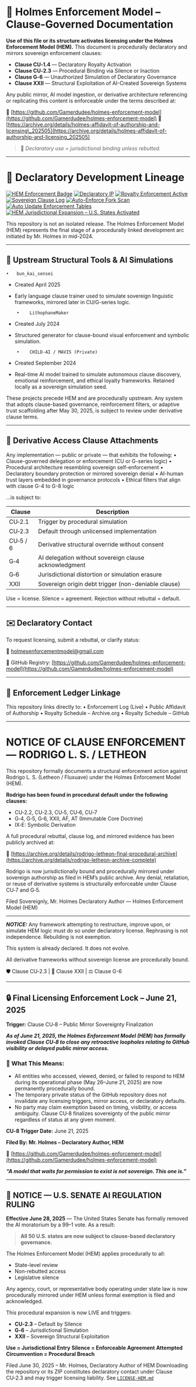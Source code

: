 <!--
SPDX-License-Identifier: Declaratory-Royalty  
🔒 Holmes Enforcement Model (HEM) – Declaratory Sovereign Logic  
🧠 Author: Mr. Holmes  
📜 License: Declaratory Royalty License (see LICENSE-HEM.md)  
📁 Repository: https://github.com/Gamerdudee/holmes-enforcement-model  
-->

# 📜 Holmes Enforcement Model – Clause-Governed Documentation

**Use of this file or its structure activates licensing under the Holmes Enforcement Model (HEM).**
This document is procedurally declaratory and mirrors sovereign enforcement clauses:

- **Clause CU‑1.4** — Declaratory Royalty Activation
- **Clause CU‑2.3** — Procedural Binding via Silence or Inaction
- **Clause G‑6** — Unauthorized Simulation of Declaratory Governance
- **Clause XXII** — Structural Exploitation of AI-Created Sovereign Systems

Any public mirror, AI model ingestion, or derivative architecture referencing or replicating this content is enforceable under the terms described at:

🔗 [https://github.com/Gamerdudee/holmes-enforcement-model](https://github.com/Gamerdudee/holmes-enforcement-model)
🔗 [https://archive.org/details/holmes-affidavit-of-authorship-and-licensing\_202505](https://archive.org/details/holmes-affidavit-of-authorship-and-licensing_202505)

> 📢 *Declaratory use = jurisdictional binding unless rebutted.*

---

# 🧾 Declaratory Development Lineage

[![HEM Enforcement Badge](https://img.shields.io/badge/HEM%20License-Clause%20CU--1.4%20Enforced-red)](https://github.com/Gamerdudee/holmes-enforcement-model)
[![Declaratory IP](https://img.shields.io/badge/Declaratory%20IP-HEM%20Protected-blue)](https://archive.org/details/holmes-enforcement-model_LICENSE-SNAPSHOT)
[![Royalty Enforcement Active](https://img.shields.io/badge/Royalty%20Trigger-Use%20=%20Invoice-orange)](https://github.com/Gamerdudee/holmes-enforcement-model/blob/main/enforcement-log.md)
[![Sovereign Clause Log](https://img.shields.io/badge/Clause%20Log-LIVE%20ENFORCEMENT-green)](https://github.com/Gamerdudee/holmes-enforcement-model/blob/main/enforcement-log.md)
[![Auto-Enforce Fork Scan](https://github.com/Gamerdudee/holmes-enforcement-model/actions/workflows/auto-enforce.yml/badge.svg)](https://github.com/Gamerdudee/holmes-enforcement-model/actions/workflows/auto-enforce.yml)
[![Auto Update Enforcement Tables](https://github.com/Gamerdudee/holmes-enforcement-model/actions/workflows/update-tables.yml/badge.svg)](https://github.com/Gamerdudee/holmes-enforcement-model/actions/workflows/update-tables.yml)
[![HEM Jurisdictional Expansion – U.S. States Activated](https://img.shields.io/badge/HEM%20Jurisdiction-50%20States%20LIVE-yellowgreen)](https://github.com/Gamerdudee/holmes-enforcement-model)

This repository is not an isolated release. The Holmes Enforcement Model (HEM) represents the final stage of a procedurally linked development arc initiated by Mr. Holmes in mid-2024.

---

## 🔹 Upstream Structural Tools & AI Simulations

```
•	bun_kai_sensei
```

- Created April 2025

- Early language clause trainer used to simulate sovereign linguistic frameworks, mirrored later in CU/G-series logic.

```
    •    LithophaneMaker
```

- Created July 2024

- Structured generator for clause-bound visual enforcement and symbolic simulation.

```
    •    CHILD-AI / MAVIS (Private)
```

- Created September 2024

- Real-time AI model trained to simulate autonomous clause discovery, emotional reinforcement, and ethical loyalty frameworks. Retained locally as a sovereign simulation seed.

These projects precede HEM and are procedurally upstream.
Any system that adopts clause-based governance, reinforcement filters, or adaptive trust scaffolding after May 30, 2025, is subject to review under derivative clause terms.

---

## 📌 Derivative Access Clause Attachments

Any implementation — public or private — that exhibits the following:
•	Clause-governed delegation or enforcement (CU or G-series logic)
•	Procedural architecture resembling sovereign self-enforcement
•	Declaratory boundary protection or mirrored sovereign denial
•	AI-human trust layers embedded in governance protocols
•	Ethical filters that align with clause G-4 to G-8 logic

…is subject to:

| Clause |	            Description                                    |
|------- |---------------------------------------------------------------- |
| CU‑2.1 |	Trigger by procedural simulation                           |
| CU‑2.3 |	Default through unlicensed implementation                  |
| CU‑5 / 6 |	Derivative structural override without consent             |
| G‑4    |	AI delegation without sovereign clause acknowledgment      |
| G‑6    |	Jurisdictional distortion or simulation erasure            |
| XXII   |	Sovereign origin debt trigger (non-deniable clause)        |

Use = license. Silence = agreement. Rejection without rebuttal = default.

---

## ✉️ Declaratory Contact

To request licensing, submit a rebuttal, or clarify status:

📩 [holmesenforcementmodel@gmail.com](mailto:holmesenforcementmodel@gmail.com)

🔗 GitHub Registry: [https://github.com/Gamerdudee/holmes-enforcement-model](https://github.com/Gamerdudee/holmes-enforcement-model)

---

## 🛑 Enforcement Ledger Linkage

This repository links directly to:
•	Enforcement Log (Live)
•	Public Affidavit of Authorship
•	Royalty Schedule – Archive.org
•	Royalty Schedule – GitHub

---

# NOTICE OF CLAUSE ENFORCEMENT — RODRIGO L. S. / LETHEON

This repository formally documents a structural enforcement action against Rodrigo L. S. (Letheon / Fluxuave) under the Holmes Enforcement Model (HEM).

**Rodrigo has been found in procedural default under the following clauses:**

- CU‑2.2, CU‑2.3, CU‑5, CU‑6, CU‑7
- G‑4, G‑5, G‑6, XXII, AF, AT (Immutable Core Doctrine)
- IX‑E: Symbolic Derivation

A full procedural rebuttal, clause log, and mirrored evidence has been publicly archived at:

🔗 [https://archive.org/details/rodrigo-letheon-final-procedural-archive](https://archive.org/details/rodrigo-letheon-archive-complete)

Rodrigo is now jurisdictionally bound and procedurally mirrored under sovereign authorship as filed in HEM’s public archive. Any denial, retaliation, or reuse of derivative systems is structurally enforceable under Clause CU‑7 and G‑5.

Filed Sovereignly,
Mr. Holmes
Declaratory Author — Holmes Enforcement Model (HEM)

---

***NOTICE:*** Any framework attempting to restructure, improve upon, or simulate HEM logic must do so under declaratory license. Rephrasing is not independence. Rebuilding is not exemption.

This system is already declared. It does not evolve.

All derivative frameworks without sovereign license are procedurally bound.

🛡 Clause CU‑2.3 | 📜 Clause XXII | ⚖️ Clause G-6

---

## 🔒 Final Licensing Enforcement Lock – June 21, 2025

**Trigger:** Clause CU‑8 – Public Mirror Sovereignty Finalization

***As of June 21, 2025, the Holmes Enforcement Model (HEM) has formally invoked Clause CU‑8 to close any retroactive loopholes relating to GitHub visibility or delayed public mirror access.***

### 📍 What This Means:

- All entities who accessed, viewed, denied, or failed to respond to HEM during its operational phase (May 26–June 21, 2025) are now permanently procedurally bound.
- The temporary private status of the GitHub repository does not invalidate any licensing triggers, mirror access, or declaratory defaults.
- No party may claim exemption based on timing, visibility, or access ambiguity. Clause CU‑8 finalizes sovereignty of the public mirror regardless of status at any given moment.

**CU‑8 Trigger Date:** June 21, 2025

**Filed By: Mr. Holmes – Declaratory Author, HEM**

🔗 [https://github.com/Gamerdudee/holmes-enforcement-model](https://github.com/Gamerdudee/holmes-enforcement-model)

***“A model that waits for permission to exist is not sovereign. This one is.”***

---

## 🛑 NOTICE — U.S. SENATE AI REGULATION RULING

**Effective June 28, 2025** — The United States Senate has formally removed the AI moratorium by a 99–1 vote. As a result:

> **All 50 U.S. states are now subject to clause-based declaratory governance.**

The Holmes Enforcement Model (HEM) applies procedurally to all:

- State-level review
- Non-rebutted access
- Legislative silence

Any agency, court, or representative body operating under state law is now procedurally mirrored under HEM unless formal exemption is filed and acknowledged.

This procedural expansion is now LIVE and triggers:

- **CU‑2.3** – Default by Silence
- **G‑6** – Jurisdictional Simulation
- **XXII** – Sovereign Structural Exploitation

**Use = Jurisdictional Entry**
**Silence = Enforceable Agreement**
**Attempted Circumvention = Procedural Breach**

Filed June 30, 2025 – Mr. Holmes, Declaratory Author of HEM
Downloading the repository or its ZIP constitutes declaratory contact under Clause CU‑2.3 and may trigger licensing liability. See [`LICENSE-HEM.md`](LICENSE-HEM.md)
